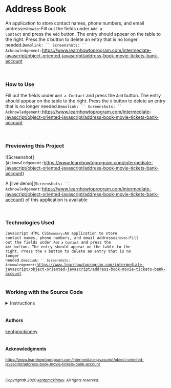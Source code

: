 
# Address Book

An application to store contact names, phone numbers, and email addresses`
Howto: `Fill out the fields under <code>Add a Contact</code> and press the <code>Add</code> button.
The entry should appear on the table to the right.
Press the <code>X</code> button to delete an entry that is no longer needed.`
Demolink: ``
Screenshots: ``
Acknowledgement: `https://www.learnhowtoprogram.com/intermediate-javascript/object-oriented-javascript/address-book-movie-tickets-bank-account

  <br/>

### How to Use
Fill out the fields under <code>Add a Contact</code> and press the <code>Add</code> button.
The entry should appear on the table to the right.
Press the <code>X</code> button to delete an entry that is no longer needed.`
Demolink: ``
Screenshots: ``
Acknowledgement: `https://www.learnhowtoprogram.com/intermediate-javascript/object-oriented-javascript/address-book-movie-tickets-bank-account

<br/>

### Previewing this Project

![Screenshot](`
Acknowledgement: `https://www.learnhowtoprogram.com/intermediate-javascript/object-oriented-javascript/address-book-movie-tickets-bank-account)

A [live demo](`
Screenshots: ``
Acknowledgement: `https://www.learnhowtoprogram.com/intermediate-javascript/object-oriented-javascript/address-book-movie-tickets-bank-account) of this application is available

<br/>

### Technologies Used

  <code>JavaScript
HTML
CSS`
Summary: `An application to store contact names, phone numbers, and email addresses`
Howto: `Fill out the fields under <code>Add a Contact</code> and press the <code>Add</code> button.
The entry should appear on the table to the right.
Press the <code>X</code> button to delete an entry that is no longer needed.`
Demolink: ``
Screenshots: ``
Acknowledgement: `https://www.learnhowtoprogram.com/intermediate-javascript/object-oriented-javascript/address-book-movie-tickets-bank-account</code>
  <br/>
  <br/>

### Working with the Source Code

<details>
  <summary>Instructions</summary>

  <br>
  The following are suggestions to help set up a development environment for this project. The actual steps needed may differ slightly depending on the operating system and other factors.

  <br/>

  ### Prerequisites

  The following software must be installed and properly configured on the target machine. 

   * An updated web browser (Internet Explorer may not be compatible)
 * Git (recommended)
  <br/>

  ### Setting up a Development Environment

  The following steps are meant to be a quick way to get the project up and running.

  1. Download a copy of the source code from: https://github.com/kentpmckinney/epi-address-book or clone using the repository link: https://github.com/kentpmckinney/epi-address-book.git
1. Launch a new tab in a web browser
1. Select to open a file location and navigate to the folder location of the source files
1. Choose the file <code>index.html</code>
  <br/>

  ### Deployment

  The files provided are ready to be deployed directly to a web server.

</details>

<br/>

#### Authors

[kentpmckinney](https://github.com/kentpmckinney)
<br/>
<br/>

#### Acknowledgments

<sub>https://www.learnhowtoprogram.com/intermediate-javascript/object-oriented-javascript/address-book-movie-tickets-bank-account</sub>
<br/>
<br/>

###### <sub>Copyright&copy; 2020 [kentpmckinney](https://github.com/kentpmckinney). All rights reserved.</sub>